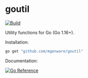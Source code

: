 # goutil

[![Build](https://github.com/mgenware/goutil/actions/workflows/build.yml/badge.svg)](https://github.com/mgenware/goutil/actions/workflows/build.yml)

Utility functions for Go (Go 1.16+).

Installation:

```sh
go get "github.com/mgenware/goutil"
```

Documentation:

[![Go Reference](https://pkg.go.dev/badge/github.com/mgenware/goutil.svg)](https://pkg.go.dev/github.com/mgenware/goutil)
